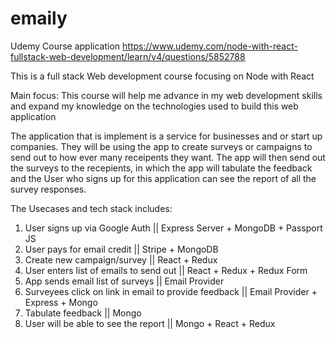 # emaily
Udemy Course application 
https://www.udemy.com/node-with-react-fullstack-web-development/learn/v4/questions/5852788

This is a full stack Web development course focusing on Node with React


Main focus: This course will help me advance in my web development skills and expand my knowledge on the technologies used to build this web application 

The application that is implement is a service for businesses and or start up companies. They will be using the app to create surveys or campaigns to send out to how ever many receipents they want. The app will then send out the surveys to the recepients, in which the app will tabulate the feedback and the User who signs up for this application can see the report of all the survey responses. 


The Usecases and tech stack includes:

1. User signs up via Google Auth || Express Server + MongoDB + Passport JS
2. User pays for email credit || Stripe + MongoDB
3. Create new campaign/survey || React + Redux 
4. User enters list of emails to send out || React + Redux + Redux Form 
5. App sends email list of surveys || Email Provider
6. Surveyees click on link in email to provide feedback || Email Provider + Express + Mongo
7. Tabulate feedback || Mongo
8. User will be able to see the report || Mongo + React + Redux 
